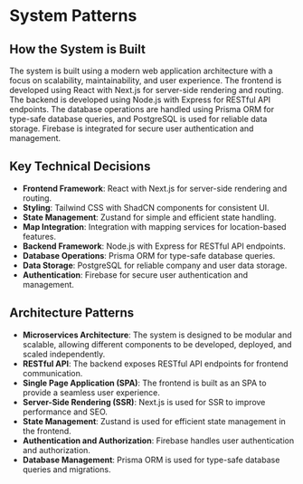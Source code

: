 # System Patterns

## How the System is Built
The system is built using a modern web application architecture with a focus on scalability, maintainability, and user experience. The frontend is developed using React with Next.js for server-side rendering and routing. The backend is developed using Node.js with Express for RESTful API endpoints. The database operations are handled using Prisma ORM for type-safe database queries, and PostgreSQL is used for reliable data storage. Firebase is integrated for secure user authentication and management.

## Key Technical Decisions
- **Frontend Framework**: React with Next.js for server-side rendering and routing.
- **Styling**: Tailwind CSS with ShadCN components for consistent UI.
- **State Management**: Zustand for simple and efficient state handling.
- **Map Integration**: Integration with mapping services for location-based features.
- **Backend Framework**: Node.js with Express for RESTful API endpoints.
- **Database Operations**: Prisma ORM for type-safe database queries.
- **Data Storage**: PostgreSQL for reliable company and user data storage.
- **Authentication**: Firebase for secure user authentication and management.

## Architecture Patterns
- **Microservices Architecture**: The system is designed to be modular and scalable, allowing different components to be developed, deployed, and scaled independently.
- **RESTful API**: The backend exposes RESTful API endpoints for frontend communication.
- **Single Page Application (SPA)**: The frontend is built as an SPA to provide a seamless user experience.
- **Server-Side Rendering (SSR)**: Next.js is used for SSR to improve performance and SEO.
- **State Management**: Zustand is used for efficient state management in the frontend.
- **Authentication and Authorization**: Firebase handles user authentication and authorization.
- **Database Management**: Prisma ORM is used for type-safe database queries and migrations.
